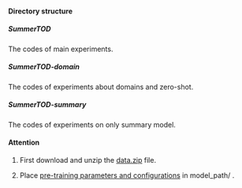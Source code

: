 #### Directory structure

##### SummerTOD

The codes of main experiments.

##### SummerTOD-domain

The codes of experiments about domains and zero-shot.

##### SummerTOD-summary

The codes of experiments on only summary model.

#### Attention

1. First download and unzip the [data.zip](https://github.com/budzianowski/multiwoz) file.

2. Place [pre-training parameters and configurations](https://huggingface.co/t5-base/tree/main) in model_path/ .
